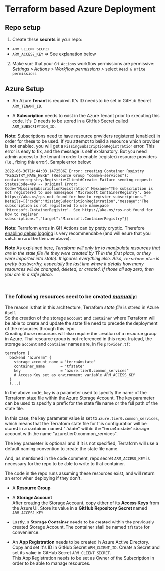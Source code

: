 Terraform based Azure Deployment
===

## Repo setup

1. Create these **secrets** in your repo:
- `ARM_CLIENT_SECRET`
- `ARM_ACCESS_KEY` => See explanation below

2. Make sure that your `GH Actions` workflow permissions are permissive: _Settings > Actions > Workflow permissions >_ 
select `Read & Write permissions`

## Azure Setup

- An Azure **Tenant** is required. It's ID needs to be set in GitHub Secret `ARM_TENANT_ID`.


- A **Subscription** needs to exist in the Azure Tenant prior to executing this code. 
It's ID needs to be stored in a GitHub Secret called `ARM_SUBSCRIPTION_ID`.

**Note**: Subscriptions need to have resource providers registered (enabled) in order for these to be used. 
If you attempt to build a resource which provider is not enabled, you will get a `MissingSubscriptionRegistration` error. 
This error is easy to fix, and the message is self explanatory. But you need admin access to the tenant in order to 
enable (register) resource providers (i.e., fixing this error). Sample error below:


`2022-06-30T18:44:03.1472586Z Error: creating Container Registry "REGISTRY_NAME_HERE" (Resource Group "common-services"): containerregistry.RegistriesClient#Create: Failure sending request: StatusCode=409 -- Original Error: Code="MissingSubscriptionRegistration" Message="The subscription is not registered to use namespace 'Microsoft.ContainerRegistry'. See https://aka.ms/rps-not-found for how to register subscriptions." Details=[{"code":"MissingSubscriptionRegistration","message":"The subscription is not registered to use namespace 'Microsoft.ContainerRegistry'. See https://aka.ms/rps-not-found for how to register subscriptions.","target":"Microsoft.ContainerRegistry"}]`

**Note**: Terraform erros in GH Actions can by pretty cryptic. 
Therefore [enabling debug logging](https://docs.github.com/en/actions/monitoring-and-troubleshooting-workflows/enabling-debug-logging) 
is very recommendable (and will esure that you catch errors like the one above).

**Note** As explained [here](https://groups.google.com/g/terraform-tool/c/MWSA-_1L9IM/m/IOZffHoXBAAJ), 
_Terraform will only try to manipulate resources that are in the state file (ie they were created by TF in the first place, or they were imported into state). It ignores everything else. Also, `terraform plan` is pretty trustworthy, especially the last line where it details how many resources will be changed, deleted, or created. If those all say zero, then you are in a safe place._


<br>

### The following resources need to be created <u>_manually_</u>:  
The reason is that in this architecture, Terraform _state file_ is stored in Azure itself.  
So the creation of the storage `account` and `container` where Terraform will be able to create and update the 
state file need to precede the deployment of the resources through this repo.  
Creating those resources will also require the creation of a resource group in Azure. That resource group is not referenced
in this repo. Instead, the storage `account` and `container` names are, in file `provider.tf`:

```
terraform {
  backend "azurerm" {
    storage_account_name = "terra4mstate"
    container_name       = "tfstate"
    key                  = "azure.tier0.common_services"
    # Access Key set as environment variable ARM_ACCESS_KEY
  }
  (...)
```
In the above code, `key` is a parameter used to specify the name of the Terraform state file within the Azure Storage Account. The key parameter can be used to specify a prefix for the state file name or the full path of the state file.

In this case, the key parameter value is set to `azure.tier0.common_services`, which means that the Terraform state file for this configuration will be stored in a container named "tfstate" within the "terra4mstate" storage account with the name "azure.tier0.common_services".

The key parameter is optional, and if it is not specified, Terraform will use a default naming convention to create the state file name.




And, as mentioned in the code comment, repo secret `ARM_ACCESS_KEY` is necessary for the repo to be able to write to that container.


The code in the repo runs assuming these resources exist, and will return an error when deploying if they don't.</br>


- A **Resource Group**


- A **Storage Account**  
After creating the Storage Account, copy either of its **Access Keys** from the Azure UI. 
Store its value in a **GitHub Repository Secret** named `ARM_ACCESS_KEY`


- Lastly, a **Storage Container** needs to be created within the previously created Storage Account. 
The container shall be named `tfstate` for convenience. 


- An **App Registration** needs to be created in Azure Active Directory. Copy and set it's ID in GitHub Secret
 `ARM_CLIENT_ID`. Create a Secret and set its value in GitHub Secret `ARM_CLIENT_SECRET`.  
This App Registration needs to be set as Owner of the Subscription in order to be able to manage resources.

